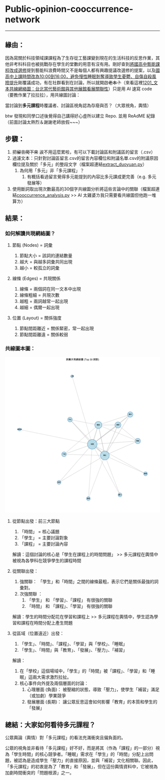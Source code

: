 # Public-opinion-cooccurrence-network
---
## 緣由：
因為寫關於科技領域課課程為了生存從工藝課變到現在的生活科技的反思作業，其他非考科科目也被挑戰存在學生的堂數的用意有沒有用。剛好查到[將國高中藝能課程改成選修](https://join.gov.tw/idea/detail/7c8d9351-3f20-4ce3-9095-500633cab73d)提到藝能科浪費時間又不是每個人都有興趣提議改選修的提案，以及[國高中上課時間改為10:00到16:00，避免慢性睡眠剝奪導致學生憂鬱、自傷自殺風險提升](https://join.gov.tw/idea/detail/45e4b677-19d5-4b48-b1da-1afe3000a878)剛覆議成功，有在社群看到在討論，所以就開啟~~老本？~~（來看這裡[1201_文本共線網絡圖：台北當代藝術館與其他展館看展關聯性](https://github.com/cpeggy/PL/tree/main/Homework5)）只是用 AI 速寫 code（要教作業了拉拉拉），用共線圖討論：

當討論到**多元課程**時覆議者、討論區視角認為存廢與否？（大眾視角，輿情）

btw 發現和同學口述後覺得自己講得好心虛所以建立 Repo. 並用 ReAdME 紀錄（前面討論太熱烈＆謝謝老師放假~~~）
## 步驟：
1. 把~~留言爬下來~~ 誒不用這麼累啦，有可以下載討論區和附議區的留言（.csv）
2. 過濾文本：只針對討論區留言.csv的留言內容欄位和附議名單.csv的附議原因欄位提及關於「多元」的整段文字（檔案超連結[extract_duoyuan.py](https://github.com/cpeggy/student-opinion-cooccurrence-network/blob/main/extract_duoyuan.py)）
    1. 為何用「多元」非「多元課程」？
       1.  有概括看過留言覺得多元能提到的內容比多元課成更完善（e.g. 多元發展等）
3. 使用斷詞取出現次數最高的30個字共線圖分析將這些言論中的關聯（檔案超連結[cooccurrence_analysis.py](https://github.com/cpeggy/student-opinion-cooccurrence-network/blob/main/cooccurrence_analysis.py) >> AI 太雞婆ㄌ我只需要看共線圖但他跑一堆算ㄌ）
## 結果：
### 如何解讀共現網絡圖？

1. 節點 (Nodes) = 詞彙
   1. 節點大小 = 該詞的連結數量
   2. 越大 = 與越多詞彙共同出現
   3. 越小 = 較孤立的詞彙

2. 線條 (Edges) = 共現關係
   1. 線條 = 兩個詞在同一文本中出現
   2. 線條粗細 = 共現次數
   3. 越粗 = 兩詞越常一起出現
   4. 越細 = 偶爾一起出現

3. 位置 (Layout) = 關係強度
   1. 節點間距離近 = 關係緊密，常一起出現
   2. 節點間距離遠 = 關係較弱
### 共線圖本圖：
![圖本圖](https://github.com/cpeggy/student-opinion-cooccurrence-network/blob/main/%E8%A9%9E%E5%BD%99%E5%85%B1%E7%8F%BE%E7%B6%B2%E7%B5%A1%E5%9C%96.png)
1. 從節點出發：前三大節點
    1. 「時間」 = 核心議題
    2. 「學生」 = 主要討論對象
    3. 「課程」 = 主要討論內容

   解讀：這個討論的核心是「學生在課程上的時間問題」 >> 多元課程在輿情中被視為各學科在競爭學生的課程時間

2. 從關聯出發：
    1. 強關聯： 「學生」和「時間」之間的線條最粗，表示它們是關係最強的詞彙對。
    2. 次強關聯 ：
         1.  「學生」 和 「學習」、「課程」 有很強的關聯
         2.  「時間」 和 「課程」、「學習」 有很強的關聯

    解讀：學生的時間分配花在學習和課程上 >> 多元課程在輿情中，學生認為學習和課程在時間分配上產生問題

3. 從區域（位置遠近）出發：
    1. 「學生」、「時間」、「課程」、「學習」與「學校」、「睡眠」
    2. 「學生」、「時間」與「教育」、「發展」、「壓力」、「補習」

    解讀：
     1. 在「學校」這個場域中，「學生」的「時間」被「課程」、「學習」和「睡眠」這兩大需求激烈拉扯。
     2. 核心事件向外提及兩個層面的討論：
         1. 心理層面 (負面)： 被壓縮的狀態，導致「壓力」，使學生「補習」滿足（或加劇）學業競爭
         2. 發展層面 (長期)： 讓公眾反思這會如何影響「教育」的本質和學生的「發展」
       
## 總結：大家如何看待多元課程？
公眾輿論（輿情）對「多元課程」的看法充滿衝突且偏負面的。

公眾的視角並非看待「多元課程」好不好，而是將其（作為「課程」的一部分）視為「學生時間」的核心競爭者。「睡眠」需求在「學生」的「時間」分配上出問題，被認為是造成學生「壓力」的直接原因，並與「補習」文化相關聯。因此，「多元課程」的初衷是為了「教育」和「發展」，但在這份輿情資料中，它被視為加劇時間衝突的「問題根源」之一。
